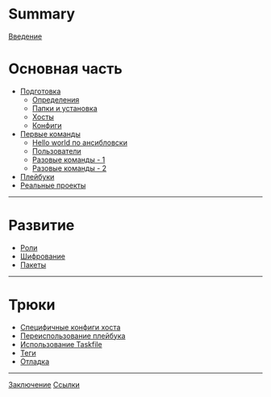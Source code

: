 # Summary

[Введение](./00_intro.md)

# Основная часть

- [Подготовка](./01_preparation/00_index.md)
  - [Определения](./01_preparation/01_definitions.md)
  - [Папки и установка](./01_preparation/02_install.md)
  - [Хосты](./01_preparation/03_hosts.md)
  - [Конфиги](./01_preparation/04_configs.md)
- [Первые команды](./02_first_commands/00_index.md)
  - [Hello world по ансибловски](./02_first_commands/01_hello_world.md)
  - [Пользователи](./02_first_commands/02_users.md)
  - [Разовые команды - 1](./02_first_commands/03_adhoc_commands_01.md)
  - [Разовые команды - 2](./02_first_commands/03_adhoc_commands_02.md)
- [Плейбуки](./03_playbooks/00_index.md)
- [Реальные проекты]()

---

# Развитие

- [Роли]()
- [Шифрование]()
- [Пакеты]()

---

# Трюки

- [Специфичные конфиги хоста](./06_tricks/01_host_specific_configs.md)
- [Переиспользование плейбука](./06_tricks/02_playbook_reuse.md)
- [Использование Taskfile](./06_tricks/03_using_taskfile.md)
- [Теги](./06_tricks/04_tags.md)
- [Отладка]()

---

[Заключение]()
[Ссылки]()
